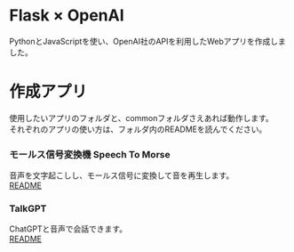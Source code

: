 # Flask × OpenAI
 PythonとJavaScriptを使い、OpenAI社のAPIを利用したWebアプリを作成しました。
 
# 作成アプリ
 使用したいアプリのフォルダと、commonフォルダさえあれば動作します。  
 それぞれのアプリの使い方は、フォルダ内のREADMEを読んでください。
 
 ### モールス信号変換機 Speech To Morse
 音声を文字起こしし、モールス信号に変換して音を再生します。  
 [README](https://github.com/MuseMyuzu/FlaskWithOpenAI/tree/main/speech-to-morse)
 
 ### TalkGPT
 ChatGPTと音声で会話できます。  
 [README](https://github.com/MuseMyuzu/FlaskWithOpenAI/tree/main/talk-gpt)
 
 
